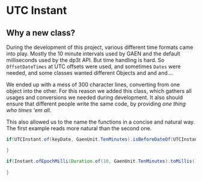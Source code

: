 # UTC Instant

## Why a new class?

During the development of this project, various different time formats came into play. Mostly the 10 minute intervals used by GAEN and the default milliseconds used by the dp3t API. But time handling is hard. So `OffsetDateTimes` at UTC offsets were used, and sometimes `Dates` were needed, and some classes wanted different Objects and and and....

We ended up with a mess of 300 character lines, converting from one object into the other. For this reason we added this class, which gathers all usages and conversions we needed during development. It also should ensure that different people write the same code, by providing _one thing who times 'em all_.

This also allowed us to the name the functions in a concise and natural way. The first example reads more natural than the second one.

```java
if(UTCInstant.of(keyDate, GaenUnit.TenMinutes).isBeforeDateOf(UTCInstant.now().atStartOfDay().plusDays(2)) {

}
```

```java
if(Instant.ofEpochMilli(Duration.of(10, GaenUnit.TenMinutes).toMillis()).isBefore(LocalDate.now().atStartOfDay().plusDays(2).toInstant(ZoneOffset.UTC))) {
    
}
```